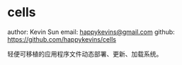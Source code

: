 cells
=====
author:	Kevin Sun
email:	happykevins@gmail.com
github: https://github.com/happykevins/cells

轻便可移植的应用程序文件动态部署、更新、加载系统。